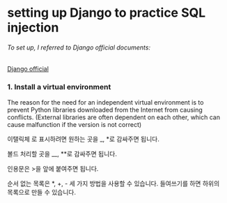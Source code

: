 # setting up Django to practice SQL injection
###### To set up, I referred to Django official documents:
[Django official](https://www.djangoproject.com/)

### 1. Install a virtual environment
The reason for the need for an independent virtual environment is to prevent Python libraries downloaded from the Internet from causing conflicts. (External libraries are often dependent on each other, which can cause malfunction if the version is not correct)  





이탤릭체 로 표시하려면 원하는 곳을 _, *로 감싸주면 됩니다.

볼드 처리할 곳을 __, **로 감싸주면 됩니다.

인용문은 >을 앞에 붙여주면 됩니다.

순서 없는 목록은 *, +, - 세 가지 방법을 사용할 수 있습니다. 들여쓰기를 하면 하위의 목록으로 만들 수 있습니다.